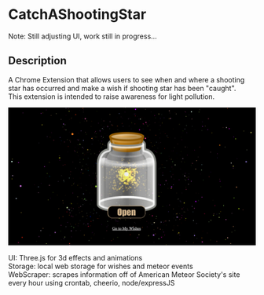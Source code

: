 # CatchAShootingStar

Note: Still adjusting UI, work still in progress...

## Description
A Chrome Extension that allows users to see when and where a shooting star has occurred and make a wish if shooting star has been "caught". <br>
This extension is intended to raise awareness for light pollution.

<img src = "catchStar_1.PNG">

UI: Three.js for 3d effects and animations <br>
Storage: local web storage for wishes and meteor events <br>
WebScraper: scrapes information off of American Meteor Society's site every hour using crontab, cheerio, node/expressJS <br>

